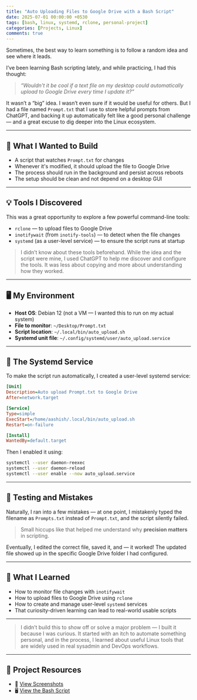 ```yaml
---
title: "Auto Uploading Files to Google Drive with a Bash Script"
date: 2025-07-01 00:00:00 +0530
tags: [bash, linux, systemd, rclone, personal-project]
categories: [Projects, Linux]
comments: true
---
```


Sometimes, the best way to learn something is to follow a random idea and see where it leads.

I’ve been learning Bash scripting lately, and while practicing, I had this thought:

> *“Wouldn't it be cool if a text file on my desktop could automatically upload to Google Drive every time I update it?”*

It wasn’t a “big” idea. I wasn’t even sure if it would be useful for others. But I had a file named `Prompt.txt` that I use to store helpful prompts from ChatGPT, and backing it up automatically felt like a good personal challenge — and a great excuse to dig deeper into the Linux ecosystem.

---

## 🔧 What I Wanted to Build

- A script that watches `Prompt.txt` for changes  
- Whenever it's modified, it should upload the file to Google Drive  
- The process should run in the background and persist across reboots  
- The setup should be clean and not depend on a desktop GUI  

---

## 💡 Tools I Discovered

This was a great opportunity to explore a few powerful command-line tools:

- `rclone` — to upload files to Google Drive  
- `inotifywait` (from `inotify-tools`) — to detect when the file changes  
- `systemd` (as a user-level service) — to ensure the script runs at startup  

> I didn’t know about these tools beforehand. While the idea and the script were mine, I used ChatGPT to help me discover and configure the tools. It was less about copying and more about understanding how they worked.

---

## 🖥️ My Environment

- **Host OS**: Debian 12 (not a VM — I wanted this to run on my actual system)  
- **File to monitor**: `~/Desktop/Prompt.txt`  
- **Script location**: `~/.local/bin/auto_upload.sh`  
- **Systemd unit file**: `~/.config/systemd/user/auto_upload.service`  

---

## 📜 The Systemd Service

To make the script run automatically, I created a user-level systemd service:

```ini
[Unit]
Description=Auto upload Prompt.txt to Google Drive
After=network.target

[Service]
Type=simple
ExecStart=/home/aashish/.local/bin/auto_upload.sh
Restart=on-failure

[Install]
WantedBy=default.target
```

Then I enabled it using:

```bash
systemctl --user daemon-reexec
systemctl --user daemon-reload
systemctl --user enable --now auto_upload.service
```

---

## 🧪 Testing and Mistakes

Naturally, I ran into a few mistakes — at one point, I mistakenly typed the filename as `Prompts.txt` instead of `Prompt.txt`, and the script silently failed.

> Small hiccups like that helped me understand why **precision matters** in scripting.

Eventually, I edited the correct file, saved it, and — it worked! The updated file showed up in the specific Google Drive folder I had configured.

---

## 🧠 What I Learned

- How to monitor file changes with `inotifywait`  
- How to upload files to Google Drive using `rclone`  
- How to create and manage user-level `systemd` services  
- That curiosity-driven learning can lead to real-world usable scripts  

---

> I didn’t build this to show off or solve a major problem — I built it because I was curious. It started with an itch to automate something personal, and in the process, I learned about useful Linux tools that are widely used in real sysadmin and DevOps workflows.

---

## 🔗 Project Resources

- 📸 [View Screenshots](https://github.com/iamtheaashish/BASH_Projects/blob/main/auto_upload_2025-07-01.md)  
- 🖥️ [View the Bash Script](https://github.com/iamtheaashish/BASH_Projects/blob/main/auto_upload_2025-07-01.sh)
